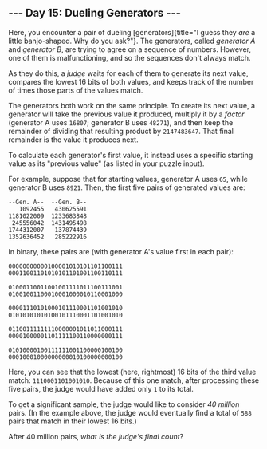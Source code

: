 \-\-- Day 15: Dueling Generators \-\--
--------------------------------------

Here, you encounter a pair of dueling
[generators]{title="I guess they *are* a little banjo-shaped. Why do you ask?"}.
The generators, called *generator A* and *generator B*, are trying to
agree on a sequence of numbers. However, one of them is malfunctioning,
and so the sequences don\'t always match.

As they do this, a *judge* waits for each of them to generate its next
value, compares the lowest 16 bits of both values, and keeps track of
the number of times those parts of the values match.

The generators both work on the same principle. To create its next
value, a generator will take the previous value it produced, multiply it
by a *factor* (generator A uses `16807`; generator B uses `48271`), and
then keep the remainder of dividing that resulting product by
`2147483647`. That final remainder is the value it produces next.

To calculate each generator\'s first value, it instead uses a specific
starting value as its \"previous value\" (as listed in your puzzle
input).

For example, suppose that for starting values, generator A uses `65`,
while generator B uses `8921`. Then, the first five pairs of generated
values are:

    --Gen. A--  --Gen. B--
       1092455   430625591
    1181022009  1233683848
     245556042  1431495498
    1744312007   137874439
    1352636452   285222916

In binary, these pairs are (with generator A\'s value first in each
pair):

    00000000000100001010101101100111
    00011001101010101101001100110111

    01000110011001001111011100111001
    01001001100010001000010110001000

    00001110101000101110001101001010
    01010101010100101110001101001010

    01100111111110000001011011000111
    00001000001101111100110000000111

    01010000100111111001100000100100
    00010001000000000010100000000100

Here, you can see that the lowest (here, rightmost) 16 bits of the third
value match: `1110001101001010`. Because of this one match, after
processing these five pairs, the judge would have added only `1` to its
total.

To get a significant sample, the judge would like to consider *40
million* pairs. (In the example above, the judge would eventually find a
total of `588` pairs that match in their lowest 16 bits.)

After 40 million pairs, *what is the judge\'s final count*?

